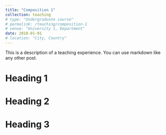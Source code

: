 ```yaml
---
title: "Composition 1"
collection: teaching
# type: "Undergraduate course"
# permalink: /teaching/composition-1
# venue: "University 1, Department"
date: 2018-01-01
# location: "City, Country"
---
```


This is a description of a teaching experience. You can use markdown like any other post.

Heading 1
======

Heading 2
======

Heading 3
======